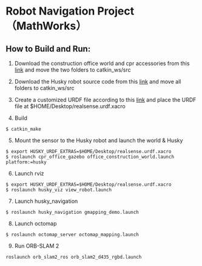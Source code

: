 # Robot Navigation Project（MathWorks）



## How to Build and Run:

1. Download the construction office world and cpr accessories from this [link](https://github.com/clearpathrobotics/cpr_gazebo/tree/noetic-devel) and move the two folders to catkin_ws/src

2. Download the Husky robot source code from this [link](https://github.com/husky/husky) and move all folders to catkin_ws/src


3. Create a customized URDF file according to this [link](https://www.clearpathrobotics.com/assets/guides/kinetic/husky/additional_sim_worlds.html) and place the URDF file at $HOME/Desktop/realsense.urdf.xacro


4. Build

```console
$ catkin_make
```

5. Mount the sensor to the Husky robot and launch the world & Husky

```console
$ export HUSKY_URDF_EXTRAS=$HOME/Desktop/realsense.urdf.xacro
$ roslaunch cpr_office_gazebo office_construction_world.launch platform:=husky
```

6. Launch rviz

```console
$ export HUSKY_URDF_EXTRAS=$HOME/Desktop/realsense.urdf.xacro
$ roslaunch husky_viz view_robot.launch
```

7. Launch husky_navigation

```console
$ roslaunch husky_navigation gmapping_demo.launch
```

8. Launch octomap

```console
$ roslaunch octomap_server octomap_mapping.launch
```

9. Run ORB-SLAM 2
```console
roslaunch orb_slam2_ros orb_slam2_d435_rgbd.launch
```
